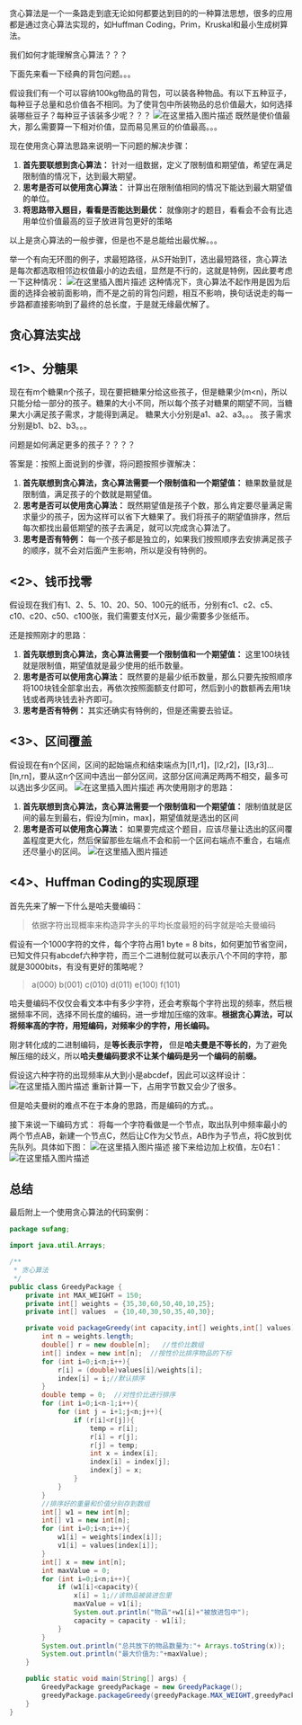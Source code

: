 ﻿贪心算法是一个一条路走到底无论如何都要达到目的的一种算法思想，很多的应用都是通过贪心算法实现的，如Huffman Coding，Prim，Kruskal和最小生成树算法。

我们如何才能理解贪心算法？？？

下面先来看一下经典的背包问题。。。

假设我们有一个可以容纳100kg物品的背包，可以装各种物品。有以下五种豆子，每种豆子总量和总价值各不相同。为了使背包中所装物品的总价值最大，如何选择装哪些豆子？每种豆子该装多少呢？？？
![在这里插入图片描述](https://img-blog.csdnimg.cn/20190807192144453.png?x-oss-process=image/watermark,type_ZmFuZ3poZW5naGVpdGk,shadow_10,text_aHR0cHM6Ly9ibG9nLmNzZG4ubmV0L3dlaXhpbl80NDI0MDM3MA==,size_16,color_FFFFFF,t_70)
既然是使价值最大，那么需要算一下相对价值，显而易见黑豆的价值最高。。。

现在使用贪心算法思路来说明一下问题的解决步骤：

 1. **首先要联想到贪心算法：** 针对一组数据，定义了限制值和期望值，希望在满足限制值的情况下，达到最大期望。
 2. **思考是否可以使用贪心算法：** 计算出在限制值相同的情况下能达到最大期望值的单位。
 3. **将思路带入题目，看看是否能达到最优：** 就像刚才的题目，看看会不会有比选用单位价值最高的豆子放进背包更好的策略

以上是贪心算法的一般步骤，但是也不是总能给出最优解。。。

举一个有向无环图的例子，求最短路径，从S开始到T，选出最短路径，贪心算法是每次都选取相邻边权值最小的边去组，显然是不行的，这就是特例，因此要考虑一下这种情况：
![在这里插入图片描述](https://img-blog.csdnimg.cn/20190807193158702.png?x-oss-process=image/watermark,type_ZmFuZ3poZW5naGVpdGk,shadow_10,text_aHR0cHM6Ly9ibG9nLmNzZG4ubmV0L3dlaXhpbl80NDI0MDM3MA==,size_16,color_FFFFFF,t_70)
这种情况下，贪心算法不起作用是因为后面的选择会被前面影响，而不是之前的背包问题，相互不影响，换句话说走的每一步路都直接影响到了最终的总长度，于是就无缘最优解了。
## 贪心算法实战
## <1>、分糖果
现在有m个糖果n个孩子，现在要把糖果分给这些孩子，但是糖果少(m<n)，所以只能分给一部分的孩子。糖果的大小不同，所以每个孩子对糖果的期望不同，当糖果大小满足孩子需求，才能得到满足。
糖果大小分别是a1、a2、a3。。。
孩子需求分别是b1、b2、b3。。。

问题是如何满足更多的孩子？？？？

答案是：按照上面说到的步骤，将问题按照步骤解决：

 1. **首先联想到贪心算法，贪心算法需要一个限制值和一个期望值：** 糖果数量就是限制值，满足孩子的个数就是期望值。
 2. **思考是否可以使用贪心算法：** 既然期望值是孩子个数，那么肯定要尽量满足需求量少的孩子，因为这样可以省下大糖果了。我们将孩子的期望值排序，然后每次都找出最低期望的孩子去满足，就可以完成贪心算法了。
 3. **思考是否有特例：** 每一个孩子都是独立的，如果我们按照顺序去安排满足孩子的顺序，就不会对后面产生影响，所以是没有特例的。

## <2>、钱币找零
假设现在我们有1、2、5、10、20、50、100元的纸币，分别有c1、c2、c5、c10、c20、c50、c100张，我们需要支付X元，最少需要多少张纸币。

还是按照刚才的思路：

 1. **首先联想到贪心算法，贪心算法需要一个限制值和一个期望值：** 这里100块钱就是限制值，期望值就是最少使用的纸币数量。
 2. **思考是否可以使用贪心算法：** 既然要的是最少纸币数量，那么只要先按照顺序将100块钱全部拿出去，再依次按照面额支付即可，然后到小的数额再去用1块钱或者两块钱去补齐即可。
 3. **思考是否有特例：** 其实还确实有特例的，但是还需要去验证。

## <3>、区间覆盖
假设现在有n个区间，区间的起始端点和结束端点为[l1,r1]，[l2,r2]，[l3,r3]…[ln,rn]，要从这n个区间中选出一部分区间，这部分区间满足两两不相交，最多可以选出多少区间。
![在这里插入图片描述](https://img-blog.csdnimg.cn/20190807211717108.png)
再次使用刚才的思路：

 1. **首先联想到贪心算法，贪心算法需要一个限制值和一个期望值：** 限制值就是区间的最左到最右，假设为[min，max]，期望值就是选出的区间
 2. **思考是否可以使用贪心算法：** 如果要完成这个题目，应该尽量让选出的区间覆盖程度更大化，然后保留那些左端点不会和前一个区间右端点不重合，右端点还尽量小的区间。
![在这里插入图片描述](https://img-blog.csdnimg.cn/20190807212022235.png?x-oss-process=image/watermark,type_ZmFuZ3poZW5naGVpdGk,shadow_10,text_aHR0cHM6Ly9ibG9nLmNzZG4ubmV0L3dlaXhpbl80NDI0MDM3MA==,size_16,color_FFFFFF,t_70)
## <4>、Huffman Coding的实现原理
首先先来了解一下什么是哈夫曼编码：

> 依据字符出现概率来构造异字头的平均长度最短的码字就是哈夫曼编码

假设有一个1000字符的文件，每个字符占用1 byte = 8 bits，如何更加节省空间，已知文件只有abcdef六种字符，而三个二进制位就可以表示八个不同的字符，那就是3000bits，有没有更好的策略呢？

> a(000) b(001) c(010) d(011) e(100) f(101)

哈夫曼编码不仅仅会看文本中有多少字符，还会考察每个字符出现的频率，然后根据频率不同，选择不同长度的编码，进一步增加压缩的效率。**根据贪心算法，可以将频率高的字符，用短编码，对频率少的字符，用长编码。**

刚才转化成的二进制编码，是**等长表示字符，** 但是**哈夫曼是不等长的**，为了避免解压缩的歧义，所以**哈夫曼编码要求不让某个编码是另一个编码的前缀。**

假设这六种字符的出现频率从大到小是abcdef，因此可以这样设计：
![在这里插入图片描述](https://img-blog.csdnimg.cn/20190807212850634.png?x-oss-process=image/watermark,type_ZmFuZ3poZW5naGVpdGk,shadow_10,text_aHR0cHM6Ly9ibG9nLmNzZG4ubmV0L3dlaXhpbl80NDI0MDM3MA==,size_16,color_FFFFFF,t_70)
重新计算一下，占用字节数又会少了很多。

但是哈夫曼树的难点不在于本身的思路，而是编码的方式。。

接下来说一下编码方式：
将每一个字符看做是一个节点，取出队列中频率最小的两个节点AB，新建一个节点C，然后让C作为父节点，AB作为子节点，将C放到优先队列。具体如下图：
![在这里插入图片描述](https://img-blog.csdnimg.cn/2019080721311327.png?x-oss-process=image/watermark,type_ZmFuZ3poZW5naGVpdGk,shadow_10,text_aHR0cHM6Ly9ibG9nLmNzZG4ubmV0L3dlaXhpbl80NDI0MDM3MA==,size_16,color_FFFFFF,t_70)
接下来给边加上权值，左0右1：
![在这里插入图片描述](https://img-blog.csdnimg.cn/20190807213358347.png?x-oss-process=image/watermark,type_ZmFuZ3poZW5naGVpdGk,shadow_10,text_aHR0cHM6Ly9ibG9nLmNzZG4ubmV0L3dlaXhpbl80NDI0MDM3MA==,size_16,color_FFFFFF,t_70)
## 总结
最后附上一个使用贪心算法的代码案例：
```java
package sufang;

import java.util.Arrays;

/**
 * 贪心算法
 */
public class GreedyPackage {
    private int MAX_WEIGHT = 150;
    private int[] weights = {35,30,60,50,40,10,25};
    private int[] values  = {10,40,30,50,35,40,30};

    private void packageGreedy(int capacity,int[] weights,int[] values){
        int n = weights.length;
        double[] r = new double[n];   //性价比数组
        int[] index = new int[n];  //按性价比排序物品的下标
        for (int i=0;i<n;i++){
            r[i] = (double)values[i]/weights[i];
            index[i] = i;//默认排序
        }
        double temp = 0;  //对性价比进行排序
        for (int i=0;i<n-1;i++){
            for (int j = i+1;j<n;j++){
                if (r[i]<r[j]){
                    temp = r[i];
                    r[i] = r[j];
                    r[j] = temp;
                    int x = index[i];
                    index[i] = index[j];
                    index[j] = x;
                }
            }
        }
        //排序好的重量和价值分别存到数组
        int[] w1 = new int[n];
        int[] v1 = new int[n];
        for (int i=0;i<n;i++){
            w1[i] = weights[index[i]];
            v1[i] = values[index[i]];
        }
        int[] x = new int[n];
        int maxValue = 0;
        for (int i=0;i<n;i++){
            if (w1[i]<capacity){
                x[i] = 1;//该物品被装进包里
                maxValue = v1[i];
                System.out.println("物品"+w1[i]+"被放进包中");
                capacity = capacity - w1[i];
            }
        }
        System.out.println("总共放下的物品数量为:"+ Arrays.toString(x));
        System.out.println("最大价值为:"+maxValue);
    }

    public static void main(String[] args) {
        GreedyPackage greedyPackage = new GreedyPackage();
        greedyPackage.packageGreedy(greedyPackage.MAX_WEIGHT,greedyPackage.weights,greedyPackage.values);
    }
}
```


